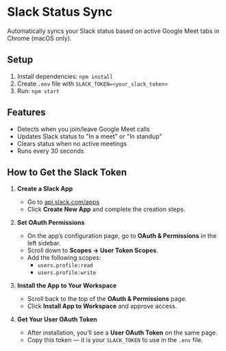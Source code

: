 # Slack Status Sync

Automatically syncs your Slack status based on active Google Meet tabs in Chrome (macOS only).

## Setup

1. Install dependencies: `npm install`
2. Create `.env` file with `SLACK_TOKEN=<your_slack_token>`
3. Run: `npm start`

## Features

- Detects when you join/leave Google Meet calls
- Updates Slack status to "In a meet" or "In standup"
- Clears status when no active meetings
- Runs every 30 seconds

## How to Get the Slack Token

1. **Create a Slack App**  
   - Go to [api.slack.com/apps](https://api.slack.com/apps)  
   - Click **Create New App** and complete the creation steps.  

2. **Set OAuth Permissions**  
   - On the app’s configuration page, go to **OAuth & Permissions** in the left sidebar.  
   - Scroll down to **Scopes → User Token Scopes**.  
   - Add the following scopes:  
     - `users.profile:read`  
     - `users.profile:write`  

3. **Install the App to Your Workspace**  
   - Scroll back to the top of the **OAuth & Permissions** page.  
   - Click **Install App to Workspace** and approve access.  

4. **Get Your User OAuth Token**  
   - After installation, you’ll see a **User OAuth Token** on the same page.  
   - Copy this token — it is your `SLACK_TOKEN` to use in the `.env` file.  
